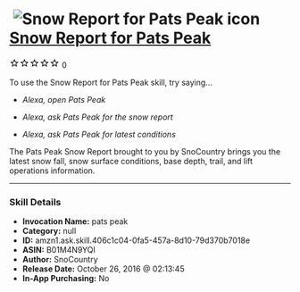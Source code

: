 # &nbsp;<img src="skill_icon" alt="Snow Report for Pats Peak icon" width="36"> [Snow Report for Pats Peak](http://alexa.amazon.com/#skills/amzn1.ask.skill.406c1c04-0fa5-457a-8d10-79d370b7018e)
![0 stars](../../images/ic_star_border_black_18dp_1x.png)![0 stars](../../images/ic_star_border_black_18dp_1x.png)![0 stars](../../images/ic_star_border_black_18dp_1x.png)![0 stars](../../images/ic_star_border_black_18dp_1x.png)![0 stars](../../images/ic_star_border_black_18dp_1x.png) 0

To use the Snow Report for Pats Peak skill, try saying...

* *Alexa, open Pats Peak*

* *Alexa, ask Pats Peak for the snow report*

* *Alexa, ask Pats Peak for latest conditions*

The Pats Peak Snow Report brought to you by SnoCountry brings you the latest snow fall, snow surface conditions,  base depth, trail, and lift operations information.

***

### Skill Details

* **Invocation Name:** pats peak
* **Category:** null
* **ID:** amzn1.ask.skill.406c1c04-0fa5-457a-8d10-79d370b7018e
* **ASIN:** B01M4N9YQI
* **Author:** SnoCountry
* **Release Date:** October 26, 2016 @ 02:13:45
* **In-App Purchasing:** No
